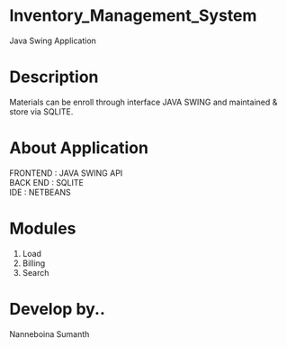 # Inventory_Management_System
Java Swing Application

# Description 
Materials can be enroll through interface JAVA SWING and maintained & store via SQLITE.

# About Application
FRONTEND : JAVA SWING API <br />
BACK END : SQLITE<br />
IDE      : NETBEANS<br />

# Modules 
1) Load
2) Billing
3) Search 

# Develop by..
Nanneboina Sumanth
